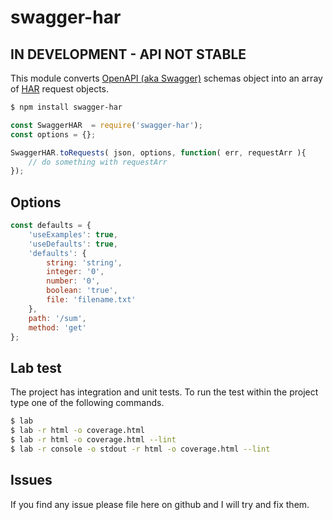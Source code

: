 # swagger-har

## IN DEVELOPMENT - API NOT STABLE

This module converts [OpenAPI (aka Swagger)](https://openapis.org/) schemas object into an array of [HAR](http://hapijs.com/) request objects.

```bash
$ npm install swagger-har
```

``` javascript
const SwaggerHAR  = require('swagger-har');
const options = {};

SwaggerHAR.toRequests( json, options, function( err, requestArr ){
    // do something with requestArr
});

```

## Options
```javascript
const defaults = {
    'useExamples': true,
    'useDefaults': true,
    'defaults': {
        string: 'string',
        integer: '0',
        number: '0',
        boolean: 'true',
        file: 'filename.txt'
    },
    path: '/sum',
    method: 'get'
};
```



## Lab test
The project has integration and unit tests. To run the test within the project type one of the following commands.
```bash
$ lab
$ lab -r html -o coverage.html
$ lab -r html -o coverage.html --lint
$ lab -r console -o stdout -r html -o coverage.html --lint
```

## Issues
If you find any issue please file here on github and I will try and fix them.